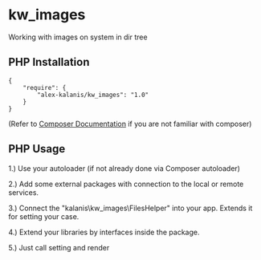 # kw_images

Working with images on system in dir tree

## PHP Installation

```
{
    "require": {
        "alex-kalanis/kw_images": "1.0"
    }
}
```

(Refer to [Composer Documentation](https://github.com/composer/composer/blob/master/doc/00-intro.md#introduction) if you are not
familiar with composer)


## PHP Usage

1.) Use your autoloader (if not already done via Composer autoloader)

2.) Add some external packages with connection to the local or remote services.

3.) Connect the "kalanis\kw_images\FilesHelper" into your app. Extends it for setting your case.

4.) Extend your libraries by interfaces inside the package.

5.) Just call setting and render
